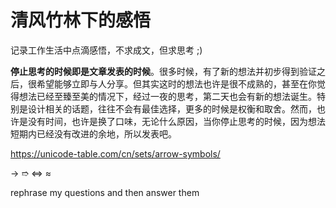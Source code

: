 # 清风竹林下的感悟

记录工作生活中点滴感悟，不求成文，但求思考 ;\)

**停止思考的时候即是文章发表的时候**。很多时候，有了新的想法并初步得到验证之后，很希望能够立即与人分享。但其实这时的想法也许是很不成熟的，甚至在你觉得想法已经至臻至美的情况下，经过一夜的思考，第二天也会有新的想法诞生。特别是设计相关的话题，往往不会有最佳选择，更多的时候是权衡和取舍。然而，也许是没有时间，也许是换了口味，无论什么原因，当你停止思考的时候，因为想法短期内已经没有改进的余地，所以发表吧。



https://unicode-table.com/cn/sets/arrow-symbols/

→ ➱  ⇔ ≈



rephrase my questions and then answer them

